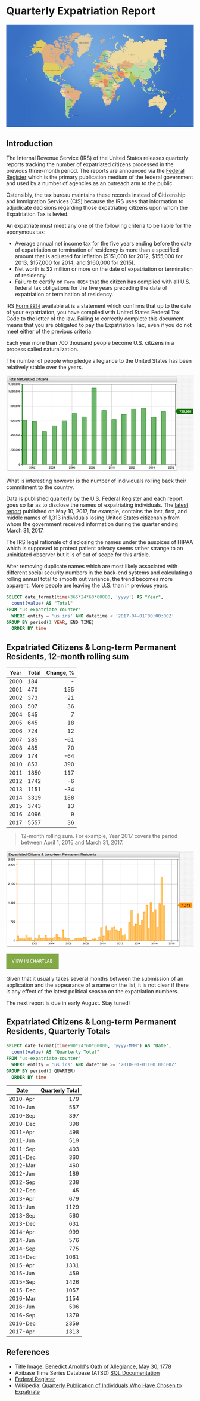 # Quarterly Expatriation Report

![](./images/expatriation-title-new.png)

## Introduction

The Internal Revenue Service (IRS) of the United States releases quarterly reports tracking the number of expatriated citizens processed in the previous three-month period. The reports are announced via the [Federal Register](https://www.federalregister.gov/) which is the primary publication medium of the federal government and used by a number of agencies as an outreach arm to the public.

Ostensibly, the tax bureau maintains these records instead of Citizenship and Immigration Services (CIS) because the IRS uses that information to adjudicate decisions regarding those expatriating citizens upon whom the Expatriation Tax is levied.

An expatriate must meet any one of the following criteria to be liable for the eponymous tax:

* Average annual net income tax for the five years ending before the date of expatriation or termination of residency is more than a specified amount that is adjusted for inflation ($151,000 for 2012, $155,000 for 2013, $157,000 for 2014, and $160,000 for 2015).
* Net worth is $2 million or more on the date of expatriation or termination of residency.
* Failure to certify on `Form 8854` that the citizen has complied with all U.S. federal tax obligations for the five years preceding the date of expatriation or termination of residency.

IRS [Form `8854`](https://www.irs.gov/pub/irs-pdf/f8854.pdf) available at is a statement which confirms that up to the date of your expatriation, you have complied with United States Federal Tax Code to the letter of the law. Failing to correctly complete this document means that you are obligated to pay the Expatriation Tax, even if you do not meet either of the previous criteria.

Each year more than 700 thousand people become U.S. citizens in a process called naturalization.

The number of people who pledge allegiance to the United States has been relatively stable over the years.

![](./images/new-citizens.png)

What is interesting however is the number of individuals rolling back their commitment to the country.

Data is published quarterly by the U.S. Federal Register and each report goes so far as to disclose the names of expatriating individuals. The [latest report](https://www.federalregister.gov/documents/2017/05/10/2017-09475/quarterly-publication-of-individuals-who-have-chosen-to-expatriate-as-required-by-section-6039g) published on May 10, 2017, for example, contains the last, first, and middle names of 1,313 individuals losing United States citizenship from whom the government received information during the quarter ending March 31, 2017.

The IRS legal rationale of disclosing the names under the auspices of HIPAA which is supposed to protect patient privacy seems rather strange to an uninitiated observer but it is of out of scope for this article.

After removing duplicate names which are most likely associated with different social security numbers in the back-end systems and calculating a rolling annual total to smooth out variance, the trend becomes more apparent. More people are leaving the U.S. than in previous years.

```sql
SELECT date_format(time+365*24*60*60000, 'yyyy') AS "Year",
  count(value) AS "Total"
FROM "us-expatriate-counter"
  WHERE entity = 'us.irs' AND datetime < '2017-04-01T00:00:00Z'
GROUP BY period(1 YEAR, END_TIME)
  ORDER BY time
```

## Expatriated Citizens & Long-term Permanent Residents, 12-month rolling sum

| **Year** | **Total** | **Change, %** |
|------|-------|----------:|
| 2000 | 184   | -      |
| 2001 | 470   | 155       |
| 2002 | 373   | -21       |
| 2003 | 507   | 36        |
| 2004 | 545   | 7         |
| 2005 | 645   | 18        |
| 2006 | 724   | 12        |
| 2007 | 285   | -61       |
| 2008 | 485   | 70        |
| 2009 | 174   | -64       |
| 2010 | 853   | 390       |
| 2011 | 1850  | 117       |
| 2012 | 1742  | -6        |
| 2013 | 1151  | -34       |
| 2014 | 3319  | 188       |
| 2015 | 3743  | 13        |
| 2016 | 4096  | 9         |
| 2017 | 5557  | 36        |

> 12-month rolling sum. For example, Year 2017 covers the period between April 1, 2016 and March 31, 2017.

![](./images/expatriate-quarterly.png)

[![](./images/btn.png)](https://apps.axibase.com/chartlab/3cc7e293/3)

Given that it usually takes several months between the submission of an application and the appearance of a name on the list, it is not clear if there is any effect of the latest political season on the expatriation numbers.

The next report is due in early August. Stay tuned!

## Expatriated Citizens & Long-term Permanent Residents, Quarterly Totals

```sql
SELECT date_format(time+90*24*60*60000, 'yyyy-MMM') AS "Date",
  count(value) AS "Quarterly Total"
FROM "us-expatriate-counter"
  WHERE entity = 'us.irs' AND datetime >= '2010-01-01T00:00:00Z'
GROUP BY period(1 QUARTER)
  ORDER BY time
```

| **Date** | **Quarterly Total** |
|----------|----------------:|
| 2010-Apr | 179             |
| 2010-Jun | 557             |
| 2010-Sep | 397             |
| 2010-Dec | 398             |
| 2011-Apr | 498             |
| 2011-Jun | 519             |
| 2011-Sep | 403             |
| 2011-Dec | 360             |
| 2012-Mar | 460             |
| 2012-Jun | 189             |
| 2012-Sep | 238             |
| 2012-Dec | 45              |
| 2013-Apr | 679             |
| 2013-Jun | 1129            |
| 2013-Sep | 560             |
| 2013-Dec | 631             |
| 2014-Apr | 999             |
| 2014-Jun | 576             |
| 2014-Sep | 775             |
| 2014-Dec | 1061            |
| 2015-Apr | 1331            |
| 2015-Jun | 459             |
| 2015-Sep | 1426            |
| 2015-Dec | 1057            |
| 2016-Mar | 1154            |
| 2016-Jun | 506             |
| 2016-Sep | 1379            |
| 2016-Dec | 2359            |
| 2017-Apr | 1313            |

## References

* Title Image: [Benedict Arnold's Oath of Allegiance, May 30, 1778](https://en.wikipedia.org/wiki/Oath_of_allegiance#/media/File:Benedict_Arnold_oath_of_allegiance.jpg)
* Axibase Time Series Database (ATSD) [SQL Documentation](https://axibase.com/docs/atsd/sql/)
* [Federal Register](https://www.federalregister.gov/documents/search?conditions%5Bterm%5D=Quarterly+Expatriate)
* Wikipedia: [Quarterly Publication of Individuals Who Have Chosen to Expatriate](https://en.wikipedia.org/wiki/Quarterly_Publication_of_Individuals_Who_Have_Chosen_to_Expatriate)
